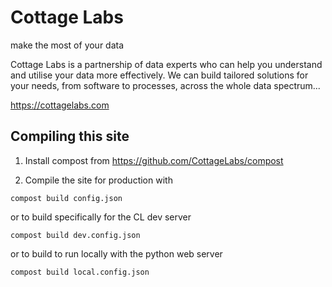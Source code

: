 # Cottage Labs

make the most of your data

Cottage Labs is a partnership of data experts who can help you understand and utilise your data more effectively. We can build tailored 
solutions for your needs, from software to processes, across the whole data spectrum...

https://cottagelabs.com


## Compiling this site

1. Install compost from https://github.com/CottageLabs/compost

2. Compile the site for production with

```
compost build config.json
```

or to build specifically for the CL dev server

```
compost build dev.config.json
```

or to build to run locally with the python web server

```
compost build local.config.json
```